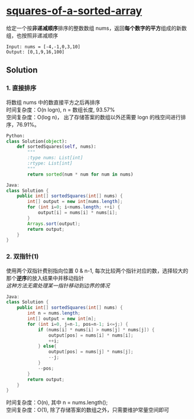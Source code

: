 # [squares-of-a-sorted-array](https://leetcode-cn.com/problems/squares-of-a-sorted-array/)
给定一个按**非递减顺序**排序的整数数组 nums，返回**每个数字的平方**组成的新数组，也按照非递减顺序
```
Input: nums = [-4,-1,0,3,10]
Output: [0,1,9,16,100] 
```

## Solution 

### 1. 直接排序
将数组 nums 中的数直接平方之后再排序    
时间复杂度：O(n logn), n = 数组长度, 93.57%    
空间复杂度：O(log n)， 出了存储答案的数组以外还需要 logn 的栈空间进行排序，76.91%。  
```Python
Python: 
class Solution(object):
    def sortedSquares(self, nums):
        """
        :type nums: List[int]
        :rtype: List[int]
        """
        return sorted(num * num for num in nums)
```
```Java
Java: 
class Solution {
    public int[] sortedSquares(int[] nums) {
        int[] output = new int[nums.length];
        for (int i=0; i<nums.length; ++i) {
            output[i] = nums[i] * nums[i];
        }
        Arrays.sort(output);
        return output;
    }
}
```

### 2. 双指针(1)
使用两个双指针费别指向位置 0 & n-1, 每次比较两个指针对应的数，选择较大的那个**逆序**的放入结果中并移动指针    
*这种方法无需处理某一指针移动到边界的情况*
```Java
Java:
class Solution {
    public int[] sortedSquares(int[] nums) {
        int n = nums.length;
        int[] output = new int[n];
        for (int i=0, j=n-1, pos=n-1; i<=j;) {
            if (nums[i] * nums[i] > nums[j] * nums[j]) {
                output[pos] = nums[i] * nums[i];
                ++i;
            } else{
                output[pos] = nums[j] * nums[j];
                --j;
            }
            --pos;
        }
        return output;
    }
}
```
时间复杂度：O(n), 其中 n = nums.length();    
空间复杂度：O(1), 除了存储答案的数组之外，只需要维护常量空间即可

